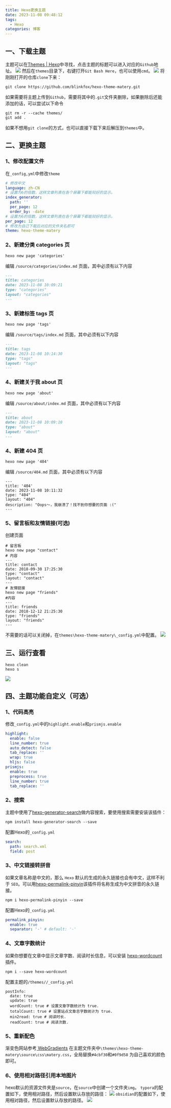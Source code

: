 ```yaml
---
title: Hexo更换主题
date: 2023-11-08 09:48:12
tags:
  - Hexo
categories: 博客
---
```

## 一、下载主题
主题可以在[Themes | Hexo](https://hexo.io/themes/)中寻找，点击主题的标题可以进入对应的`Github`地址。
![](../img/Pasted%20image%2020231108095013.png)
然后在`themes`目录下，右键打开`Git Bash Here`，也可以使用`cmd`。
![](../img/Pasted%20image%2020231108094850.png)
将刚刚打开的仓库`clone`下来：
```shell
git clone https://github.com/blinkfox/hexo-theme-matery.git
```
如果需要将主题上传到`Github`，需要将其中的`.git`文件夹删除，如果删除后还能添加的话，可以尝试以下命令
```
git rm -r --cache themes/
git add .
```
如果不想用`git clone`的方式，也可以直接下载下来后解压到`themes`中。
## 二、更换主题
### 1、修改配置文件
在`_config,yml`中修改`theme`
```yml
# 修改中文
language: zh-CN
# 设置为6的倍数，这样文章列表在各个屏幕下都能较好的显示。
index_generator:
  path: ''
  per_page: 12
  order_by: -date
# 设置为6的倍数，这样文章列表在各个屏幕下都能较好的显示。
per_page: 12
# 修改为自己下载后对应的文件夹名即可
theme: hexo-theme-matery
```
### 2、新建分类 categories 页
```
hexo new page 'categories'
```
编辑 `/source/categories/index.md` 页面，其中必须有以下内容
```md
---
title: categories
date: 2023-11-08 10:09:21
type: "categories"
layout: "categories"
---
```

### 3、新建标签 tags 页
```Shell
hexo new page 'tags'
```
编辑 `/source/tags/index.md` 页面，其中必须有以下内容
```md
---
title: tags
date: 2023-11-08 10:14:30
type: "tags"
layout: "tags"
---
```
### 4、新建关于我 about 页
```Shell
hexo new page 'about'
```
编辑 `/source/about/index.md` 页面，其中必须有以下内容
```md
---
title: about
date: 2023-11-08 10:09:10
type: "about"
layout: "about"
---
```
### 4、新建 404 页
```Shell
hexo new page '404'
```
编辑 `/source/404.md` 页面，其中必须有以下内容
```
---
title: '404'
date: 2023-11-08 10:11:32
type: "404"
layout: "404"
description: "Oops～，我崩溃了！找不到你想要的页面 :("
---
```
### 5、留言板和友情链接(可选)
创建页面
```text
# 留言板
hexo new page "contact"
# 内容
---
title: contact
date: 2018-09-30 17:25:30
type: "contact"
layout: "contact"
---
# 友情链接
hexo new page "friends"
#内容
---
title: friends
date: 2018-12-12 21:25:30
type: "friends"
layout: "friends"
---
```
不需要的话可以关闭掉，在`themes\hexo-theme-matery\_config.yml`中配置。
![](../img/Pasted%20image%2020231108102716.png)
## 三、运行查看
```Shell
hexo clean
hexo s
```
![](../img/Pasted%20image%2020231108102825.png)
## 四、主题功能自定义（可选）
### 1、代码高亮
修改`_config.yml`中的`highlight.enable`和`prismjs.enable`
```yml
highlight:
  enable: false
  line_number: true
  auto_detect: false
  tab_replace: ''
  wrap: true
  hljs: false
prismjs:
  enable: true
  preprocess: true
  line_number: true
  tab_replace: ''
```
### 2、搜索
主题中使用了[hexo-generator-search](https://github.com/wzpan/hexo-generator-search)做内容搜索，要使用搜索需要安装该插件：
```shell
npm install hexo-generator-search --save
```
配置Hexo的`_config.yml`
```yml
search:
  path: search.xml
  field: post
```
### 3、中文链接转拼音
如果文章名称是中文的，那么 `Hexo` 默认的生成的永久链接也会有中文，这样不利于 `SEO`。可以用[hexo-permalink-pinyin](https://github.com/viko16/hexo-permalink-pinyin)该插件将名称生成为中文拼音的永久链接。 
```shell
npm i hexo-permalink-pinyin --save
```
配置Hexo的`_config.yml`
```yml
permalink_pinyin:
  enable: true
  separator: '-' # default: '-'
```
### 4、文章字数统计
如果你想要在文章中显示文章字数、阅读时长信息，可以安装 [hexo-wordcount](https://github.com/willin/hexo-wordcount)插件。
```shell
npm i --save hexo-wordcount
```
配置主题的`/themes//_config.yml`
```
postInfo:
  date: true
  update: true
  wordCount: true # 设置文章字数统计为 true.
  totalCount: true # 设置站点文章总字数统计为 true.
  min2read: true # 阅读时长.
  readCount: true # 阅读次数.
```
### 5、重新配色
渐变色网站参考[ WebGradients](https://webgradients.com/)
在主题文件夹中`\themes\hexo-theme-matery\source\css\matery.css`，全局替换`#4cbf30`和`#0f9d58`
为自己喜欢的颜色即可。
### 6、使用相对路径引用本地图片
hexo默认的资源文件夹是`source`，在`source`中创建一个文件夹`img`。
`typora`的配置如下，使用相对路径，然后设置默认存放的路径：
![](../img/Pasted%20image%2020231108090606.png)
`obsidian`的配置如下，使用相对路径，然后设置默认存放的路径。
![](../img/Pasted%20image%2020231108092415.png)
